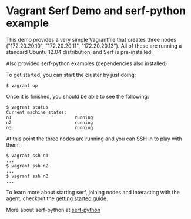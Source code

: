 # Vagrant Serf Demo and serf-python example

This demo provides a very simple Vagrantfile that creates three nodes
("172.20.20.10", "172.20.20.11", "172.20.20.13"). All of these are running
a standard Ubuntu 12.04 distribution, and Serf is pre-installed.

Also provided serf-python examples (dependencies also installed)

To get started, you can start the cluster by just doing:

    $ vagrant up

Once it is finished, you should be able to see the following:

    $ vagrant status
    Current machine states:
    n1                        running
    n2                        running
    n3                        running

At this point the three nodes are running and you can SSH in to play with them:

    $ vagrant ssh n1
    ...
    $ vagrant ssh n2
    ...
    $ vagrant ssh n3
    ...

To learn more about starting serf, joining nodes and interacting with the agent,
checkout the [getting started guide](http://www.serfdom.io/intro/getting-started/install.html).

More about serf-python at [serf-python](https://github.com/spikeekips/serf-python)
